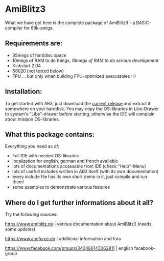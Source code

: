 # AmiBlitz3
What we have got here is the complete package of AmiBlitz3 - a BASIC-compiler for 68k-amiga.

## Requirements are:
- 35megs of harddisc space
- 10megs of RAM to do things, _16megs of RAM to do serious development_
- Kickstart 2.04
- 68020 (not tested below)
- FPU ... but only when building FPU-optimized executables :-)

## Installation:
To get started with AB3, just download the [current release](https://github.com/AmiBlitz/AmiBlitz3/releases/tag/v3.7.0) and extract it somewhere on your harddisk.
You may copy the OS-libraries in Libs-Drawer to system's "Libs"-drawer before starting, otherwise the IDE will complain about mission OS-libraries.

## What this package contains:
Everything you need as of:
- Full IDE with needed OS-libraries
- localization for english, german and french available
- lots of documentations accessable from IDE (check "Help"-Menu)
- lots of usefull includes written in AB3 itself (with its own documentation)
- every include file has its own short demo in it, just compile and run them!
- some examples to demonstrate various features

## Where do I get further informations about it all?
Try the following sources:

https://www.amiblitz.de                         | various documentation about AmiBlitz3 (needs some updates)

https://www.amiforce.de                         | additional information and fora

https://www.facebook.com/groups/342460143062811 | english facebook-group
